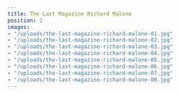 ```yaml
---
title: The Last Magazine Richard Malone
position: 2
images:
- "/uploads/the-last-magazine-richard-malone-01.jpg"
- "/uploads/the-last-magazine-richard-malone-02.jpg"
- "/uploads/the-last-magazine-richard-malone-03.jpg"
- "/uploads/the-last-magazine-richard-malone-04.jpg"
- "/uploads/the-last-magazine-richard-malone-05.jpg"
- "/uploads/the-last-magazine-richard-malone-06.jpg"
- "/uploads/the-last-magazine-richard-malone-07.jpg"
- "/uploads/the-last-magazine-richard-malone-08.jpg"
---
```


